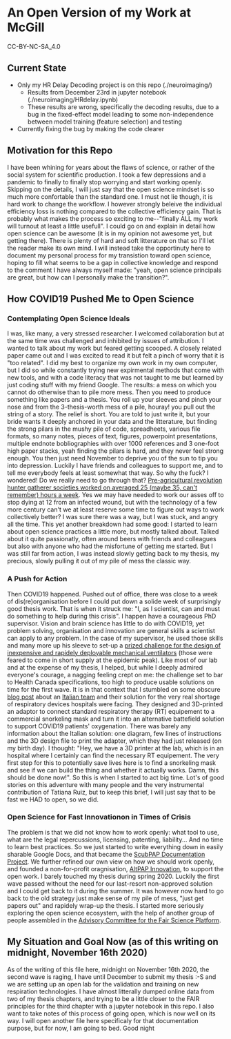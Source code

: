 # An Open Version of my Work at McGill
CC-BY-NC-SA_4.0
## Current State
- Only my HR Delay Decoding project is on this repo (./neuroimaging/)
  - Results from December 23rd in jupyter notebook (./neuroimaging/HRdelay.ipynb)
  - These results are wrong, specifically the decoding results, due to a bug in the fixed-effect model leading to some non-independence between model training (feature selection) and testing
- Currently fixing the bug by making the code clearer
## Motivation for this Repo
I have been whining for years about the flaws of science, or rather of the social system for scientific production. I took a few depressions and a pandemic to finally to finally stop worrying and start working openly. Skipping on the details, I will just say that the open science mindset is so much more confortable than the standard one. I must not lie though, it is hard work to change the workflow. I however strongly beleive the individual efficiency loss is nothing compared to the collective efficiency gain. That is probably what makes the process so exciting to me--"finally ALL my work will turnout at least a little usefull". I could go on and explain in detail how open science can be awesome (it is in my opinion not awesome yet, but getting there). There is plenty of hard and soft litterature on that so I'll let the reader make its own mind. I will instead take the opportinuty here to document my personal process for my transistion toward open science, hoping to fill what seems to be a gap in collective knowledge and respond to the comment I have always myself made: "yeah, open science principals are great, but how can I personally make the transition?".

## How COVID19 Pushed Me to Open Science
### Contemplating Open Science Ideals
I was, like many, a very stressed researcher. I welcomed collaboration but at the same time was challenged and inhibited by issues of attribution. I wanted to talk about my work but feared getting scooped. A closely related paper came out and I was excited to read it but felt a pinch of worry that it is "too related".
I did my best to organize my own work in my own computer, but I did so while constantly trying new expirmental methods that come with new tools, and with a code literacy that was not taught to me but learned by just coding stuff with my friend Google. The results: a mess on which you cannot do otherwise than to pile more mess.
Then you need to produce something like papers and a thesis. You roll up your sleeves and pinch your nose and from the 3-thesis-worth mess of a pile, houray! you pull out the string of a story.
The relief is short. You are told to just write it, but your bride wants it deeply anchored in your data and the litterature, but finding the strong pilars in the mushy pile of code, spreadheets, various file formats, so many notes, pieces of text, figures, powerpoint presentations, multiple endnote bobliographies with over 1000 references and 3 one-foot high paper stacks, yeah finding the pilars is hard, and they never feel strong enough. You then just need November to deprive you of the sun to tip you into depression.
Luckily I have friends and colleagues to support me, and to tell me everybody feels at least somewhat that way. So why the fuck? I wondered! Do we really need to go through that? [Pre-agricultural revolution hunter gatherer societies worked on averaged 25 (maybe 35, can't remember) hours a week](https://www.ynharari.com/book/sapiens-2/). Yes we may have needed to work our asses off to stop dying at 12 from an infected wound, but with the technology of a few more century can't we at least reserve some time to figure out ways to work collectively better? I was sure there was a way, but I was stuck, and angry all the time.
This yet another breakdown had some good: I started to learn about open science practices a little more, but mostly talked about. Talked about it quite passionatly, often around beers with friends and colleagues but also with anyone who had the misfortune of getting me started. But I was still far from action, I was instead slowly getting back to my thesis, my precious, slowly pulling it out of my pile of mess the classic way.

### A Push for Action
Then COVID19 happened.
Pushed out of office, there was close to a week of dis(re)organisation before I could put down a solide week of surprisingly good thesis work. That is when it struck me: "I, as I scientist, can and must do something to help during this crisis".
I happen have a courageous PhD supervisor. Vision and brain science has little to do with COVID19, yet problem solving, organisation and innovation are general skills a scientist can apply to any problem. In the case of my supervisor, he used those skills and many more up his sleeve to set-up a [prized challenge for the design of inexpensive and rapidely deployable mechanical ventilators](https://codelifechallenge.com/) (those were feared to come in short supply at the epidemic peak). Like most of our lab and at the expense of my thesis, I helped, but while I deeply admired everyone's courage, a nagging feeling crept on me: the challenge set to bar to Health Canada specifications, too high to produce usable solutions on time for the first wave.
It is in that context that I stumbled on some obscure [blog post](https://www.3dprintingmedia.network/forums/topic/charlotte-valve-by-isinnova-for-non-invasive-ventilator/) about an [Italian team](https://www.isinnova.it/easy-covid19-eng/) and their solution for the very real shortage of respiratory devices hospitals were facing. They designed and 3D-printed an adaptor to connect standard respiratory therapy (RT) equipement to a commercial snorkeling mask and turn it into an alternative battefield solution to support COVID19 patients' oxygenation.
There was barely any information about the Italian solution: one diagram, few lines of instructions and the 3D design file to print the adapter, which they had just released (on my birth day). I thought: "Hey, we have a 3D printer at the lab, which is in an hospital where I certainly can find the necessary RT equipement. The very first step for this to potentially save lives here is to find a snorkeling mask and see if we can build the thing and whether it actually works. Damn, this should be done now!". So this is when I started to act big time. Lot's of good stories on this adventure with many people and the very instrumental contribution of Tatiana Ruiz, but to keep this brief, I will just say that to be fast we HAD to open, so we did.

### Open Science for Fast Innovationon in Times of Crisis
The problem is that we did not know how to work openly: what tool to use, what are the legal repercussions, licensing, patenting, liability... And no time to learn best practices. So we just started to write everything down in easily sharable Google Docs, and that became the [ScubPAP Documentation Project](https://docs.google.com/document/d/1lIxzLe9wkgt4wh4kcznvBKmciGSwYmCgXlALS6mYUlI/edit?usp=sharing). We further refined our own view on how we should work openly, and founded a non-for-profit oragnisation, [AltPAP Innovation](www.altpapinnovation.com), to support the open work.
I barely touched my thesis during spring 2020. Luckily the first wave passed without the need for our last-resort non-approved solution and I could get back to it during the summer. It was however now hard to go back to the old strategy just make sense of my pile of mess, "just get papers out" and rapidely wrap-up the thesis. I started more seriously exploring the open science ecosystem, with the help of another group of people assembled in the [Advisory Committee for the Fair Science Platform](https://docs.google.com/document/d/1A5lkI97ngQzRkl56-KQ-LuC0mZTUh1IzUzFsNepiAf4/edit?usp=sharing).

## My Situation and Goal Now (as of this writing on midnight, November 16th 2020)
As of the writing of this file here, midnight on November 16th 2020, the second wave is raging, I have until December to submit my thesis :-S and we are setting up an open lab for the validation and training on new respiration technologies. I have almost litterally dumped online data from two of my thesis chapters, and trying to be a little closer to the FAIR principles for the third chapter with a jupyter notebook in this repo.
I also want to take notes of this process of going open, which is now well on its way. I will open another file here specificaly for that documentation purpose, but for now, I am going to bed.
Good night

